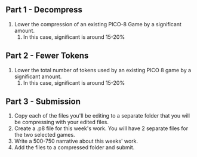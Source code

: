 ## Part 1 - Decompress
1. Lower the compression of an existing PICO-8 Game by a significant amount. 
	1. In this case, significant is around 15-20% 

## Part 2 - Fewer Tokens
1. Lower the total number of tokens used by an existing PICO 8 game by a significant amount.  
	1. In this case, significant is around 15-20%

## Part 3 - Submission

1. Copy each of the files you'll be editing to a separate folder that you will be compressing with your edited files.
1. Create a .p8 file for this week's work. You will have 2 separate files for the two selected games.
1. Write a 500-750 narrative about this weeks' work. 
1. Add the files to a compressed folder and submit. 